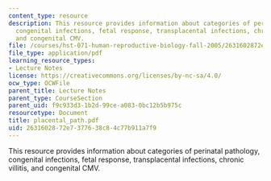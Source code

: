 ```yaml
---
content_type: resource
description: This resource provides information about categories of perinatal pathology,
  congenital infections, fetal response, transplacental infections, chronic villitis,
  and congenital CMV.
file: /courses/hst-071-human-reproductive-biology-fall-2005/2631602872e7377638c84c77b911a7f9_placental_path.pdf
file_type: application/pdf
learning_resource_types:
- Lecture Notes
license: https://creativecommons.org/licenses/by-nc-sa/4.0/
ocw_type: OCWFile
parent_title: Lecture Notes
parent_type: CourseSection
parent_uid: f9c933d3-1b2d-99ce-a083-0bc12b5b975c
resourcetype: Document
title: placental_path.pdf
uid: 26316028-72e7-3776-38c8-4c77b911a7f9
---
```

This resource provides information about categories of perinatal pathology, congenital infections, fetal response, transplacental infections, chronic villitis, and congenital CMV.